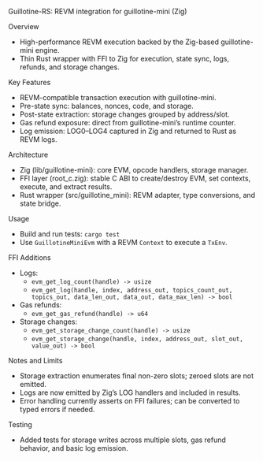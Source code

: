Guillotine-RS: REVM integration for guillotine-mini (Zig)

Overview
- High-performance REVM execution backed by the Zig-based guillotine-mini engine.
- Thin Rust wrapper with FFI to Zig for execution, state sync, logs, refunds, and storage changes.

Key Features
- REVM-compatible transaction execution with guillotine-mini.
- Pre-state sync: balances, nonces, code, and storage.
- Post-state extraction: storage changes grouped by address/slot.
- Gas refund exposure: direct from guillotine-mini’s runtime counter.
- Log emission: LOG0–LOG4 captured in Zig and returned to Rust as REVM logs.

Architecture
- Zig (lib/guillotine-mini): core EVM, opcode handlers, storage manager.
- FFI layer (root_c.zig): stable C ABI to create/destroy EVM, set contexts, execute, and extract results.
- Rust wrapper (src/guillotine_mini): REVM adapter, type conversions, and state bridge.

Usage
- Build and run tests: `cargo test`
- Use `GuillotineMiniEvm` with a REVM `Context` to execute a `TxEnv`.

FFI Additions
- Logs:
  - `evm_get_log_count(handle) -> usize`
  - `evm_get_log(handle, index, address_out, topics_count_out, topics_out, data_len_out, data_out, data_max_len) -> bool`
- Gas refunds:
  - `evm_get_gas_refund(handle) -> u64`
- Storage changes:
  - `evm_get_storage_change_count(handle) -> usize`
  - `evm_get_storage_change(handle, index, address_out, slot_out, value_out) -> bool`

Notes and Limits
- Storage extraction enumerates final non-zero slots; zeroed slots are not emitted.
- Logs are now emitted by Zig’s LOG handlers and included in results.
- Error handling currently asserts on FFI failures; can be converted to typed errors if needed.

Testing
- Added tests for storage writes across multiple slots, gas refund behavior, and basic log emission.

